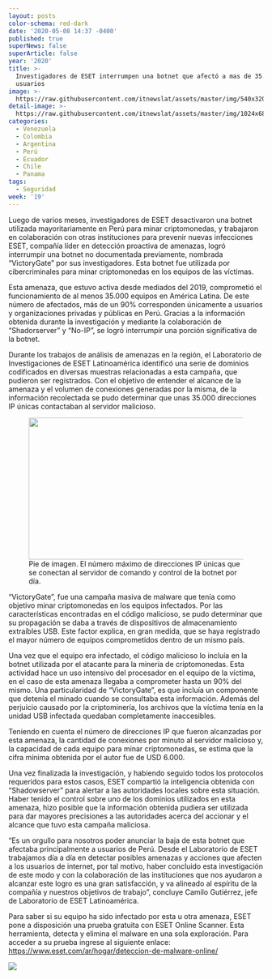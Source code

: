 ```yaml
---
layout: posts
color-schema: red-dark
date: '2020-05-08 14:37 -0400'
published: true
superNews: false
superArticle: false
year: '2020'
title: >-
  Investigadores de ESET interrumpen una botnet que afectó a mas de 35.000
  usuarios
image: >-
  https://raw.githubusercontent.com/itnewslat/assets/master/img/540x320/botnet-referencial-p.jpg
detail-image: >-
  https://raw.githubusercontent.com/itnewslat/assets/master/img/1024x680/botnet-referencial-g.jpg
categories:
  - Venezuela
  - Colombia
  - Argentina
  - Perú
  - Ecuador
  - Chile
  - Panama
tags:
  - Seguridad
week: '19'
---
```

Luego de varios meses, investigadores de ESET desactivaron una botnet utilizada mayoritariamente en Perú para minar criptomonedas, y trabajaron en colaboración con otras instituciones para prevenir nuevas infecciones
ESET, compañía líder en detección proactiva de amenazas, logró interrumpir una botnet no documentada previamente, nombrada “VictoryGate” por sus investigadores. Esta botnet fue utilizada por cibercriminales para minar criptomonedas en los equipos de las víctimas.

Esta amenaza, que estuvo activa desde mediados del 2019, comprometió el funcionamiento de al menos 35.000 equipos en América Latina. De este número de afectados, más de un 90% corresponden únicamente a usuarios y organizaciones privadas y públicas en Perú. Gracias a la información obtenida durante la investigación y mediante la colaboración de “Shadorserver” y “No-IP”, se logró interrumpir una porción significativa de la botnet.

Durante los trabajos de análisis de amenazas en la región, el Laboratorio de Investigaciones de ESET Latinoamérica identificó una serie de dominios codificados en diversas muestras relacionadas a esta campaña, que pudieron ser registrados. Con el objetivo de entender el alcance de la amenaza y el volumen de conexiones generadas por la misma, de la información recolectada se pudo determinar que unas 35.000 direcciones IP únicas contactaban al servidor malicioso.

<figure>
<img class="alignnone" src="https://www.eset.com/fileadmin/ESET/LATAM/Prensa/Gr%C3%A1fico_VictoryGate.png" alt="" width="650" height="280" /> <figcaption>Pie de imagen. El número máximo de direcciones IP únicas que se conectan al servidor de comando y control de la botnet por día.</figcaption>
</figure>

“VictoryGate”, fue una campaña masiva de malware que tenía como objetivo minar criptomonedas en los equipos infectados. Por las características encontradas en el código malicioso, se pudo determinar que su propagación se daba a través de dispositivos de almacenamiento extraíbles USB. Este factor explica, en gran medida, que se haya registrado el mayor número de equipos comprometidos dentro de un mismo país.

Una vez que el equipo era infectado, el código malicioso lo incluía en la botnet utilizada por el atacante para la minería de criptomonedas. Esta actividad hace un uso intensivo del procesador en el equipo de la víctima, en el caso de esta amenaza llegaba a comprometer hasta un 90% del mismo. Una particularidad de “VictoryGate”, es que incluía un componente que detenía el minado cuando se consultaba esta información. Además del perjuicio causado por la criptominería, los archivos que la víctima tenía en la unidad USB infectada quedaban completamente inaccesibles.

Teniendo en cuenta el número de direcciones IP que fueron alcanzadas por esta amenaza, la cantidad de conexiones por minuto al servidor malicioso y, la capacidad de cada equipo para minar criptomonedas, se estima que la cifra mínima obtenida por el autor fue de USD 6.000. 

Una vez finalizada la investigación, y habiendo seguido todos los protocolos requeridos para estos casos, ESET compartió la inteligencia obtenida con “Shadowserver” para alertar a las autoridades locales sobre esta situación. Haber tenido el control sobre uno de los dominios utilizados en esta amenaza, hizo posible que la información obtenida pudiera ser utilizada para dar mayores precisiones a las autoridades acerca del accionar y el alcance que tuvo esta campaña maliciosa.

“Es un orgullo para nosotros poder anunciar la baja de esta botnet que afectaba principalmente a usuarios de Perú. Desde el Laboratorio de ESET trabajamos día a día en detectar posibles amenazas y acciones que afecten a los usuarios de internet, por tal motivo, haber concluido esta investigación de este modo y con la colaboración de las instituciones que nos ayudaron a alcanzar este logro es una gran satisfacción, y va alineado al espíritu de la compañía y nuestros objetivos de trabajo”, concluye Camilo Gutiérrez, jefe de Laboratorio de ESET Latinoamérica. 

Para  saber si su equipo ha sido infectado por esta u otra amenaza, ESET pone a disposición una prueba gratuita con ESET Online Scanner. Esta herramienta, detecta y elimina el malware en una sola exploración. Para acceder a su prueba ingrese al siguiente enlace: https://www.eset.com/ar/hogar/deteccion-de-malware-online/

<img src="https://tracker.metricool.com/c3po.jpg?hash=56f88a41e39ab42c063cc51676587a04"/>
